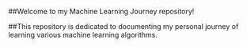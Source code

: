 ##Welcome to my Machine Learning Journey repository! 

##This repository is dedicated to documenting my personal journey of learning various machine learning algorithms. 
